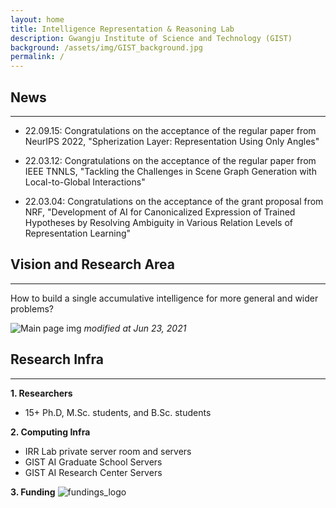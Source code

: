 ```yaml
---
layout: home
title: Intelligence Representation & Reasoning Lab
description: Gwangju Institute of Science and Technology (GIST)
background: /assets/img/GIST_background.jpg
permalink: /
---
```



## News
---
<!-- Content here would shop up above your list of posts -->
- 22.09.15: Congratulations on the acceptance of the regular paper from NeurIPS 2022, 
"Spherization Layer: Representation Using Only Angles"

- 22.03.12: Congratulations on the acceptance of the regular paper from IEEE TNNLS,
"Tackling the Challenges in Scene Graph Generation with Local-to-Global Interactions"

- 22.03.04: Congratulations on the acceptance of the grant proposal from NRF,
"Development of AI for Canonicalized Expression of Trained Hypotheses by Resolving Ambiguity in Various Relation Levels of Representation Learning"

## Vision and Research Area
---
How to build a single accumulative intelligence for more general and wider problems?

![Main page img](assets/img/Lab_Vision.png)
*modified at Jun 23, 2021*


## Research Infra
---
**1. Researchers**
- 15+ Ph.D, M.Sc. students, and B.Sc. students

**2. Computing Infra**
- IRR Lab private server room and servers
- GIST AI Graduate School Servers
- GIST AI Research Center Servers

**3. Funding**
![fundings_logo](assets/img/Funding.png)